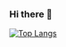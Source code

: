 ### Hi there 👋

<!--
**renbrent/renbrent** is a ✨ _special_ ✨ repository because its `README.md` (this file) appears on your GitHub profile.

Here are some ideas to get you started:

- 🔭 I’m currently working on ...
- 🌱 I’m currently learning ...
- 👯 I’m looking to collaborate on ...
- 🤔 I’m looking for help with ...
- 💬 Ask me about ...
- 📫 How to reach me: ...
- 😄 Pronouns: ...
- ⚡ Fun fact: ...

![](https://komarev.com/ghpvc/?username=renbrent&color=blue)

![Brent's GitHub stats](https://github-readme-stats.vercel.app/api?username=renbrent&show_icons=true&theme=algolia)
-->

[![Top Langs](https://github-readme-stats.vercel.app/api/top-langs/?username=renbrent&layout=donut&theme=algolia)](https://github.com/anuraghazra/github-readme-stats)
